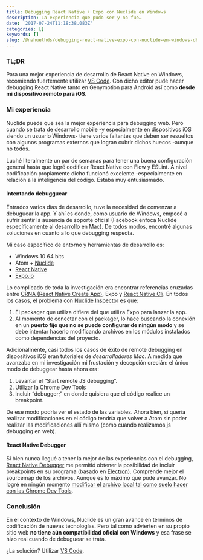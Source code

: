```yaml
---
title: Debugging React Native + Expo con Nuclide en Windows
description: La experiencia que pudo ser y no fue…
date: '2017-07-24T11:18:38.083Z'
categories: []
keywords: []
slug: /@nahuelhds/debugging-react-native-expo-con-nuclide-en-windows-dbe6fc4e154f
---
```


### TL;DR

Para una mejor experiencia de desarrollo de React Native en Windows, recomiendo fuertemente utilizar [VS Code](https://code.visualstudio.com/). Con dicho editor pude hacer debugging React Native tanto en Genymotion para Android así como **desde mi dispositivo remoto para iOS**.

### Mi experiencia

Nuclide puede que sea la mejor experiencia para debugging web. Pero cuando se trata de desarrollo mobile -y especialmente en dispositivos iOS siendo un usuario Windows- tiene varios faltantes que deben ser resueltos con algunos programas externos que logran cubrir dichos huecos -aunque no todos.

Luché literalmente un par de semanas para tener una buena configuración general hasta que logré codificar React Native con Flow y ESLint. A nivel codificación propiamente dicho funcionó excelente -especialmente en relación a la inteligencia del código. Estaba muy entusiasmado.

#### Intentando debugguear

Entrados varios días de desarrollo, tuve la necesidad de comenzar a debuguear la app. Y ahí es donde, como usuario de Windows, empecé a sufrir sentir la ausencia de soporte oficial (Facebook enfoca Nuclide específicamente al desarrollo en Mac). De todos modos, encontré algunas soluciones en cuanto a lo que debugging respecta.

Mi caso específico de entorno y herramientas de desarrollo es:

*   Windows 10 64 bits
*   Atom + [Nuclide](https://nuclide.io/)
*   [React Native](https://facebook.github.io/react-native/)
*   [Expo.io](https://expo.io/)

Lo complicado de toda la investigación era encontrar referencias cruzadas entre [CRNA (React Native Create App)](https://github.com/react-community/create-react-native-app), Expo y [React Native Cli](https://www.npmjs.com/package/react-native-cli). En todos los casos, el problema con [Nuclide Inspector](https://nuclide.io/docs/platforms/react-native/#element-inspector) es que:

1.  El packager que utiliza difiere del que utiliza Expo para lanzar la app.
2.  Al momento de conectar con el packager, lo hace buscando la conexión en un **puerto fijo que no se puede configurar de ningún modo** y se debe intentar hacerlo modificando archivos en los módulos instalados como dependencias del proyecto.

Adicionalmente, casi todos los casos de éxito de remote debugging en dispositivos iOS eran tutoriales de _desarrolladores Mac_. A medida que avanzaba en mi investigación mi frustación y decepción crecián: el único modo de debuggear hasta ahora era:

1.  Levantar el “Start remote JS debugging”.
2.  Utilizar la Chrome Dev Tools
3.  Incluir “debugger;” en donde quisiera que el código realice un breakpoint.

De ese modo podría ver el estado de las variables. Ahora bien, si quería realizar modificaciones en el código tendría que volver a Atom sin poder realizar las modificaciones allí mismo (como cuando realizamos js debugging en web).

#### React Native Debugger

Si bien nunca llegué a tener la mejor de las experiencias con el debugging, [React Native Debugger](https://github.com/jhen0409/react-native-debugger) me permitió obtener la posibilidad de incluir breakpoints en su programa (basado en [Electron](https://electron.atom.io/)). Comprende mejor el sourcemap de los archivos. Aunque es lo máximo que pude avanzar. No logré en ningún momento [modificar el archivo local tal como suelo hacer con las Chrome Dev Tools](https://developers.google.com/web/updates/2015/05/local-modifications).

### Conclusión

En el contexto de Windows, Nuclide es un gran avance en términos de codificación de nuevas tecnologías. Pero tal como advierten en su propio sitio web **no tiene aún compatibilidad oficial con Windows** y esa frase se hizo real cuando de debuguear se trata.

¿La solución? Utilizar [VS Code](https://code.visualstudio.com/).